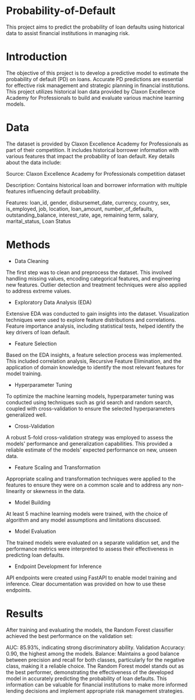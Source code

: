 # Probability-of-Default

This project aims to predict the probability of loan defaults using historical data to assist financial institutions in managing risk.


# Introduction
The objective of this project is to develop a predictive model to estimate the probability of default (PD) on loans. Accurate PD predictions are essential for effective risk management and strategic planning in financial institutions. This project utilizes historical loan data provided by Claxon Excellence Academy for Professionals to build and evaluate various machine learning models.

# Data
The dataset is provided by Claxon Excellence Academy for Professionals as part of their competition. It includes historical borrower information with various features that impact the probability of loan default. Key details about the data include:

Source: Claxon Excellence Academy for Professionals competition dataset

Description: Contains historical loan and borrower information with multiple features influencing default probability.

Features: loan_id, gender, disbursemet_date, currency, country, sex, is_employed, job, location, loan_amount, number_of_defaults, outstanding_balance, interest_rate, age, remaining term, salary, marital_status, Loan Status

# Methods

- Data Cleaning
  
The first step was to clean and preprocess the dataset. This involved handling missing values, encoding categorical features, and engineering new features. Outlier detection and treatment techniques were also applied to address extreme values.

- Exploratory Data Analysis (EDA)
  
Extensive EDA was conducted to gain insights into the dataset. Visualization techniques were used to explore feature distributions and correlations. Feature importance analysis, including statistical tests, helped identify the key drivers of loan default.

- Feature Selection
  
Based on the EDA insights, a feature selection process was implemented. This included correlation analysis, Recursive Feature Elimination, and the application of domain knowledge to identify the most relevant features for model training.

- Hyperparameter Tuning
  
To optimize the machine learning models, hyperparameter tuning was conducted using techniques such as grid search and random search, coupled with cross-validation to ensure the selected hyperparameters generalized well.

- Cross-Validation
  
A robust 5-fold cross-validation strategy was employed to assess the models' performance and generalization capabilities. This provided a reliable estimate of the models' expected performance on new, unseen data.

- Feature Scaling and Transformation
  
Appropriate scaling and transformation techniques were applied to the features to ensure they were on a common scale and to address any non-linearity or skewness in the data.

- Model Building
  
At least 5 machine learning models were trained, with the choice of algorithm and any model assumptions and limitations discussed.

- Model Evaluation

The trained models were evaluated on a separate validation set, and the performance metrics were interpreted to assess their effectiveness in predicting loan defaults.

- Endpoint Development for Inference

API endpoints were created using FastAPI to enable model training and inference. Clear documentation was provided on how to use these endpoints.

# Results

After training and evaluating the models, the Random Forest classifier achieved the best performance on the validation set:

AUC: 85.93%, indicating strong discriminatory ability.
Validation Accuracy: 0.90, the highest among the models.
Balance: Maintains a good balance between precision and recall for both classes, particularly for the negative class, making it a reliable choice.
The Random Forest model stands out as the best performer, demonstrating the effectiveness of the developed model in accurately predicting the probability of loan defaults. This information can be valuable for financial institutions to make more informed lending decisions and implement appropriate risk management strategies.


